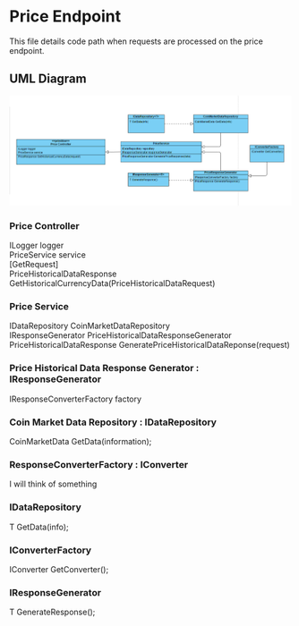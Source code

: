 # Price Endpoint
This file details code path when requests are processed on the price endpoint.

## UML Diagram
![Price UML Flow Diagram](./PriceUmlFlow.png)

### Price Controller
ILogger logger   
PriceService service   
[GetRequest]  
PriceHistoricalDataResponse GetHistoricalCurrencyData(PriceHistoricalDataRequest)

### Price Service
IDataRepository CoinMarketDataRepository  
IResponseGenerator PriceHistoricalDataResponseGenerator
PriceHistoricalDataResponse GeneratePriceHistoricalDataReponse(request)

### Price Historical Data Response Generator : IResponseGenerator<PriceResponse>
IResponseConverterFactory factory 

### Coin Market Data Repository : IDataRepository<T>
CoinMarketData GetData(information);

### ResponseConverterFactory : IConverter
I will think of something

### IDataRepository<T>
T GetData(info);

### IConverterFactory
IConverter GetConverter();

###  IResponseGenerator<T>
T GenerateResponse();